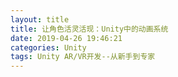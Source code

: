 ```yaml
---
layout: title
title: 让角色活灵活现：Unity中的动画系统
date: 2019-04-26 19:46:21
categories: Unity
tags: Unity AR/VR开发--从新手到专家
---
```

